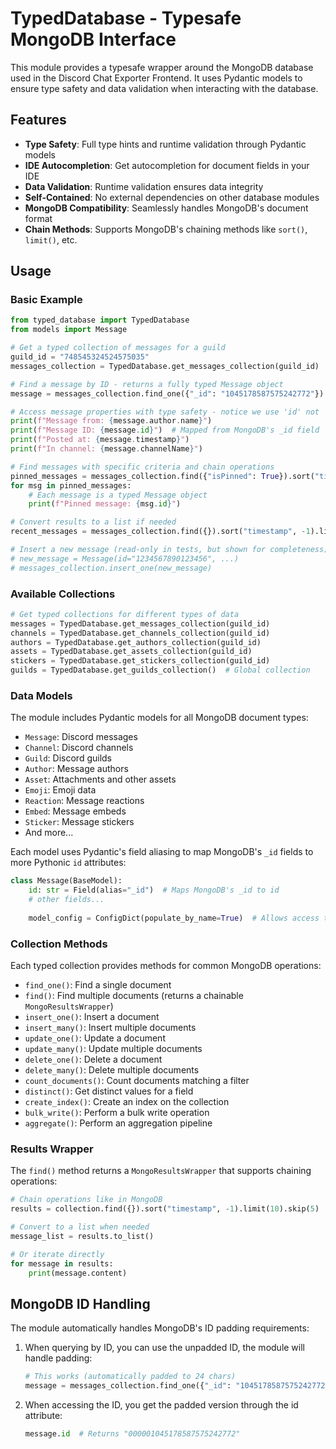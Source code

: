 # TypedDatabase - Typesafe MongoDB Interface

This module provides a typesafe wrapper around the MongoDB database used in the Discord Chat Exporter Frontend. It uses Pydantic models to ensure type safety and data validation when interacting with the database.

## Features

- **Type Safety**: Full type hints and runtime validation through Pydantic models
- **IDE Autocompletion**: Get autocompletion for document fields in your IDE
- **Data Validation**: Runtime validation ensures data integrity
- **Self-Contained**: No external dependencies on other database modules
- **MongoDB Compatibility**: Seamlessly handles MongoDB's document format
- **Chain Methods**: Supports MongoDB's chaining methods like `sort()`, `limit()`, etc.

## Usage

### Basic Example

```python
from typed_database import TypedDatabase
from models import Message

# Get a typed collection of messages for a guild
guild_id = "748545324524575035"
messages_collection = TypedDatabase.get_messages_collection(guild_id)

# Find a message by ID - returns a fully typed Message object
message = messages_collection.find_one({"_id": "1045178587575242772"})

# Access message properties with type safety - notice we use 'id' not '_id'
print(f"Message from: {message.author.name}")
print(f"Message ID: {message.id}")  # Mapped from MongoDB's _id field
print(f"Posted at: {message.timestamp}")
print(f"In channel: {message.channelName}")

# Find messages with specific criteria and chain operations
pinned_messages = messages_collection.find({"isPinned": True}).sort("timestamp", -1).limit(10)
for msg in pinned_messages:
    # Each message is a typed Message object
    print(f"Pinned message: {msg.id}")

# Convert results to a list if needed
recent_messages = messages_collection.find({}).sort("timestamp", -1).limit(5).to_list()

# Insert a new message (read-only in tests, but shown for completeness)
# new_message = Message(id="1234567890123456", ...)
# messages_collection.insert_one(new_message)
```

### Available Collections

```python
# Get typed collections for different types of data
messages = TypedDatabase.get_messages_collection(guild_id)
channels = TypedDatabase.get_channels_collection(guild_id)
authors = TypedDatabase.get_authors_collection(guild_id)
assets = TypedDatabase.get_assets_collection(guild_id)
stickers = TypedDatabase.get_stickers_collection(guild_id)
guilds = TypedDatabase.get_guilds_collection()  # Global collection
```

### Data Models

The module includes Pydantic models for all MongoDB document types:

- `Message`: Discord messages
- `Channel`: Discord channels
- `Guild`: Discord guilds
- `Author`: Message authors
- `Asset`: Attachments and other assets
- `Emoji`: Emoji data
- `Reaction`: Message reactions
- `Embed`: Message embeds
- `Sticker`: Message stickers
- And more...

Each model uses Pydantic's field aliasing to map MongoDB's `_id` fields to more Pythonic `id` attributes:

```python
class Message(BaseModel):
    id: str = Field(alias="_id")  # Maps MongoDB's _id to id
    # other fields...
    
    model_config = ConfigDict(populate_by_name=True)  # Allows access through both id and _id
```

### Collection Methods

Each typed collection provides methods for common MongoDB operations:

- `find_one()`: Find a single document
- `find()`: Find multiple documents (returns a chainable `MongoResultsWrapper`)
- `insert_one()`: Insert a document
- `insert_many()`: Insert multiple documents
- `update_one()`: Update a document
- `update_many()`: Update multiple documents
- `delete_one()`: Delete a document
- `delete_many()`: Delete multiple documents
- `count_documents()`: Count documents matching a filter
- `distinct()`: Get distinct values for a field
- `create_index()`: Create an index on the collection
- `bulk_write()`: Perform a bulk write operation
- `aggregate()`: Perform an aggregation pipeline

### Results Wrapper

The `find()` method returns a `MongoResultsWrapper` that supports chaining operations:

```python
# Chain operations like in MongoDB
results = collection.find({}).sort("timestamp", -1).limit(10).skip(5)

# Convert to a list when needed
message_list = results.to_list()

# Or iterate directly
for message in results:
    print(message.content)
```

## MongoDB ID Handling

The module automatically handles MongoDB's ID padding requirements:

1. When querying by ID, you can use the unpadded ID, the module will handle padding:
   ```python
   # This works (automatically padded to 24 chars)
   message = messages_collection.find_one({"_id": "1045178587575242772"})
   ```

2. When accessing the ID, you get the padded version through the id attribute:
   ```python
   message.id  # Returns "000001045178587575242772"
   ```
